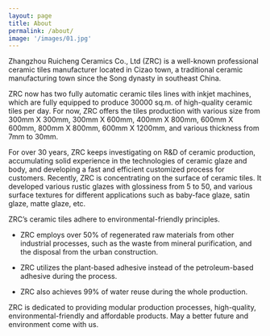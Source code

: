 ```yaml
---
layout: page
title: About
permalink: /about/
image: '/images/01.jpg'
---
```


Zhangzhou Ruicheng Ceramics Co., Ltd (ZRC) is a well-known professional ceramic tiles manufacturer located in Cizao town, a traditional ceramic manufacturing town since the Song dynasty in southeast China.

ZRC now has two fully automatic ceramic tiles lines with inkjet machines, which are fully equipped to produce 30000 sq.m. of high-quality ceramic tiles per day. For now, ZRC offers the tiles production with various size from 300mm X 300mm, 300mm X 600mm, 400mm X 800mm, 600mm X 600mm, 800mm X 800mm, 600mm X 1200mm, and various thickness from 7mm to 30mm.

For over 30 years, ZRC keeps investigating on R&D of ceramic production, accumulating solid experience in the technologies of ceramic glaze and body, and developing a fast and efficient customized process for customers. Recently, ZRC is concentrating on the surface of ceramic tiles. It developed various rustic glazes with glossiness from 5 to 50, and various surface textures for different applications such as baby-face glaze, satin glaze, matte glaze, etc.

ZRC’s ceramic tiles adhere to environmental-friendly principles.

* ZRC employs over 50% of regenerated raw materials from other industrial processes, such as the waste from mineral purification, and the disposal from the urban construction.

* ZRC utilizes the plant-based adhesive instead of the petroleum-based adhesive during the process.

* ZRC also achieves 99% of water reuse during the whole production.


ZRC is dedicated to providing modular production processes, high-quality, environmental-friendly and affordable products. May a better future and environment come with us.

